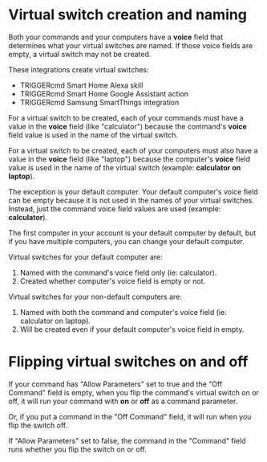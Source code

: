 # Virtual switch creation and naming

Both your commands and your computers have a **voice** field that determines what your virtual switches are named.  If those voice fields are empty, a virtual switch may not be created.  

These integrations create virtual switches:
* TRIGGERcmd Smart Home Alexa skill
* TRIGGERcmd Smart Home Google Assistant action
* TRIGGERcmd Samsung SmartThings integration

For a virtual switch to be created, each of your commands must have a value in the **voice** field (like "calculator") because the command's **voice** field value is used in the name of the virtual switch.  

For a virtual switch to be created, each of your computers must also have a value in the **voice** field (like "laptop") because the computer's **voice** field value is used in the name of the virtual switch (example: **calculator on laptop**).  

The exception is your default computer.  Your default computer's voice field can be empty because it is not used in the names of your virtual switches.  Instead, just the command voice field values are used (example: **calculator**).

The first computer in your account is your default computer by default, but if you have multiple computers, you can change your default computer.  

Virtual switches for your default computer are:

1. Named with the command's voice field only (ie: calculator).
1. Created whether computer's voice field is empty or not.

Virtual switches for your non-default computers are:

1. Named with both the command and computer's voice field (ie: calculator on laptop).
1. Will be created even if your default computer's voice field in empty.

# Flipping virtual switches on and off

If your command has "Allow Parameters" set to true and the "Off Command" field is empty, when you flip the command's virtual switch on or off, it will run your command with **on** or **off** as a command parameter.  

Or, if you put a command in the "Off Command" field, it will run when you flip the switch off.    

If "Allow Parameters" set to false, the command in the "Command" field runs whether you flip the switch on or off.